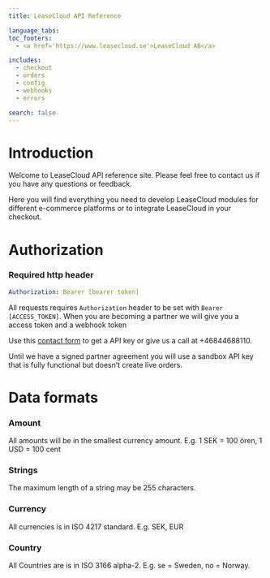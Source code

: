 ```yaml
---
title: LeaseCloud API Reference

language_tabs:
toc_footers:
  - <a href='https://www.leasecloud.se'>LeaseCloud AB</a>

includes:
  - checkout
  - orders
  - config
  - webhooks
  - errors

search: false
---
```


# Introduction

Welcome to LeaseCloud API reference site. Please feel free to contact us if you have any questions or feedback.

Here you will find everything you need to develop LeaseCloud modules for different e-commerce platforms or to integrate LeaseCloud in your checkout.

<!---
# SDK
* [PHP SDK](https://github.com/LeaseCloud/leasecloud-php-sdk)
* [.NET SDK](https://github.com/LeaseCloud/leasecloud-dotnet-sdk)

# Plugins
* [Woocommerce](https://wordpress.org/plugins/leasecloud-for-woocommerce/)
* Magento [M1](https://www.leasecloud.se/leasing-magento-m1/) [M2](https://www.leasecloud.se/leasing-magento-2)
-->
# Authorization
<div class="move-right">
  <h3>Required http header</h3>
</div>

```yaml
Authorization: Bearer [bearer token]
```

All requests requires `Authorization` header to be set with `Bearer [ACCESS_TOKEN]`.
When you are becoming a partner we will give you a access token and a webhook token

Use this [contact form](https://www.leasecloud.se/#lc-contact) to get a API key or give us a call at +46844688110.

Until we have a signed partner agreement you will use a sandbox API key that is fully functional but doesn’t create live orders.

# Data formats

### Amount
All amounts will be in the smallest currency amount. E.g. 1 SEK = 100 ören, 1 USD = 100 cent

### Strings
The maximum length of a string may be 255 characters.

### Currency
All currencies is in ISO 4217 standard. E.g. SEK, EUR

### Country
All Countries are is in ISO 3166 alpha-2. E.g. se = Sweden, no = Norway.

